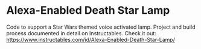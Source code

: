 # Alexa-Enabled Death Star Lamp

Code to support a Star Wars themed voice activated lamp. Project and build process documented in detail on Instructables.
Check it out: https://www.instructables.com/id/Alexa-Enabled-Death-Star-Lamp/
